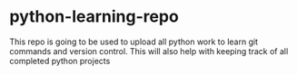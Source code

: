 # python-learning-repo

This repo is going to be used to upload all python work to learn git commands and version control.
This will also help with keeping track of all completed python projects
